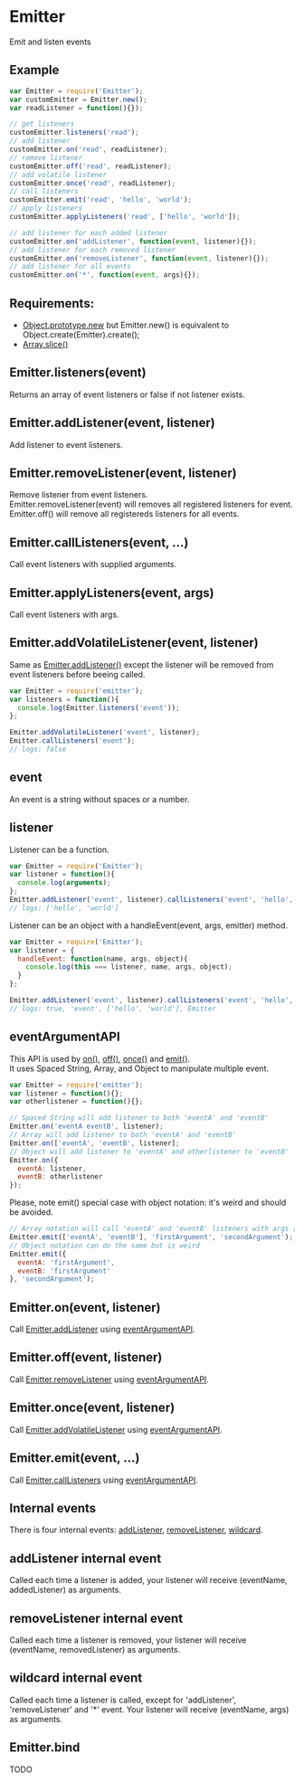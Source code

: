 Emitter
=============

Emit and listen events

## Example

```javascript
var Emitter = require('Emitter');
var customEmitter = Emitter.new();
var readListener = function(){});

// get listeners
customEmitter.listeners('read');
// add listener
customEmitter.on('read', readListener);
// remove listener
customEmitter.off('read', readListener);
// add volatile listener
customEmitter.once('read', readListener);
// call listeners
customEmitter.emit('read', 'hello', 'world');
// apply listeners
customEmitter.applyListeners('read', ['hello', 'world']);

// add listener for each added listener
customEmitter.on('addListener', function(event, listener){});
// add listener for each removed listener
customEmitter.on('removeListener', function(event, listener){});
// add listener for all events
customEmitter.on('*', function(event, args){});
```

## Requirements:

- [Object.prototype.new](https://github.com/dmail/nodesite/tree/master/app/node_modules/core/Object.prototype.new) but Emitter.new() is equivalent to Object.create(Emitter).create();
- [Array.slice()](https://github.com/dmail/nodesite/blob/master/app/node_modules/core/array.js#L5)

## Emitter.listeners(event)

Returns an array of event listeners or false if not listener exists.

## Emitter.addListener(event, listener)

Add listener to event listeners.

## Emitter.removeListener(event, listener)

Remove listener from event listeners.  
Emitter.removeListener(event) will removes all registered listeners for event.  
Emitter.off() will remove all registereds listeners for all events.

## Emitter.callListeners(event, ...)

Call event listeners with supplied arguments.

## Emitter.applyListeners(event, args)

Call event listeners with args.

## Emitter.addVolatileListener(event, listener)

Same as [Emitter.addListener()](emitteraddlistenerevent-listener) except the listener will be removed from event listeners before beeing called.  

```javascript
var Emitter = require('emitter');
var listeners = function(){
  console.log(Emitter.listeners('event'));
};

Emitter.addVolatileListener('event', listener);
Emitter.callListeners('event');
// logs: false
```

## event

An event is a string without spaces or a number.

## listener

Listener can be a function.

```javascript
var Emitter = require('Emitter');
var listener = function(){
  console.log(arguments);
};
Emitter.addListener('event', listener).callListeners('event', 'hello', 'world');
// logs: ['hello', 'world']
```

Listener can be an object with a handleEvent(event, args, emitter) method.  

```javascript
var Emitter = require('Emitter');
var listener = {
  handleEvent: function(name, args, object){
    console.log(this === listener, name, args, object);
  }
};

Emitter.addListener('event', listener).callListeners('event', 'hello', 'world');
// logs: true, 'event', ['hello', 'world'], Emitter
```

## eventArgumentAPI

This API is used by [on()](#emitteronevent-listener), [off()](#emitteroffevent-listener), [once()](#emitteronceevent-listener) and [emit()](#emitteremitevent-).   
It uses Spaced String, Array, and Object to manipulate multiple event.  

```javascript
var Emitter = require('emitter');
var listener = function(){};
var otherlistener = function(){};

// Spaced String will add listener to both 'eventA' and 'eventB'
Emitter.on('eventA eventB', listener);
// Array will add listener to both 'eventA' and 'eventB'
Emitter.on(['eventA', 'eventB', listener];
// Object will add listener to 'eventA' and otherlistener to 'eventB'
Emitter.on({
  eventA: listener,
  eventB: otherlistener
});
```

Please, note emit() special case with object notation: it's weird and should be avoided.

```javascript
// Array notation will call 'eventA' and 'eventB' listeners with args ['firstArgument', 'secondArgument']
Emitter.emit(['eventA', 'eventB'], 'firstArgument', 'secondArgument');
// Object notation can do the same but is weird
Emitter.emit({
  eventA: 'firstArgument',
  eventB: 'firstArgument'
}, 'secondArgument');
```

## Emitter.on(event, listener)

Call [Emitter.addListener](#emitteraddlistenerevent-listener) using [eventArgumentAPI](#eventArgumentAPI).

## Emitter.off(event, listener)

Call [Emitter.removeListener](#emitterremovelistenerevent-listener) using [eventArgumentAPI](#eventArgumentAPI).

## Emitter.once(event, listener)

Call [Emitter.addVolatileListener](#emitteraddvolatilelistenerevent-listener) using [eventArgumentAPI](#eventArgumentAPI).  

## Emitter.emit(event, ...)

Call [Emitter.callListeners](#emittercalllistenersevent-) using [eventArgumentAPI](#eventArgumentAPI).  

## Internal events

There is four internal events: [addListener](#addlistener-internal-event), [removeListener](#removelistener-internal-event), [wildcard](#wildcard-internal-event).

## addListener internal event

Called each time a listener is added, your listener will receive (eventName, addedListener) as arguments.

## removeListener internal event

Called each time a listener is removed, your listener will receive (eventName, removedListener) as arguments.

## wildcard internal event

Called each time a listener is called, except for 'addListener', 'removeListener' and '*' event. Your listener will receive (eventName, args) as arguments.

## Emitter.bind

TODO


